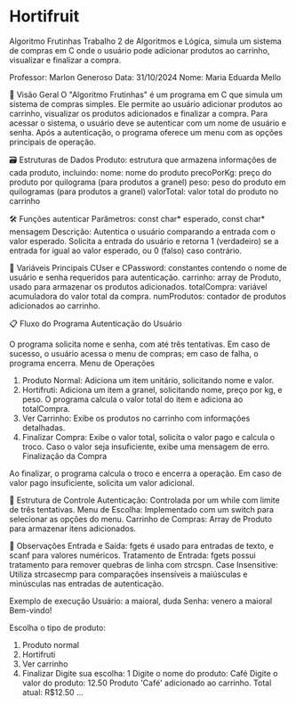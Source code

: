 # Hortifruit
Algoritmo Frutinhas
Trabalho 2 de Algoritmos e Lógica, simula um sistema de compras em C onde o usuário pode adicionar produtos ao carrinho, visualizar e finalizar a compra.

Professor: Marlon Generoso
Data: 31/10/2024
Nome: Maria Eduarda Mello


📜 Visão Geral
O "Algoritmo Frutinhas" é um programa em C que simula um sistema de compras simples. Ele permite ao usuário adicionar produtos ao carrinho, visualizar os produtos adicionados e finalizar a compra. Para acessar o sistema, o usuário deve se autenticar com um nome de usuário e senha. Após a autenticação, o programa oferece um menu com as opções principais de operação.

🗃️ Estruturas de Dados
Produto: estrutura que armazena informações de cada produto, incluindo:
nome: nome do produto
precoPorKg: preço do produto por quilograma (para produtos a granel)
peso: peso do produto em quilogramas (para produtos a granel)
valorTotal: valor total do produto no carrinho

🛠️ Funções
autenticar
Parâmetros: const char* esperado, const char* mensagem
Descrição: Autentica o usuário comparando a entrada com o valor esperado. Solicita a entrada do usuário e retorna 1 (verdadeiro) se a entrada for igual ao valor esperado, ou 0 (falso) caso contrário.

📌 Variáveis Principais
CUser e CPassword: constantes contendo o nome de usuário e senha requeridos para autenticação.
carrinho: array de Produto, usado para armazenar os produtos adicionados.
totalCompra: variável acumuladora do valor total da compra.
numProdutos: contador de produtos adicionados ao carrinho.

📋 Fluxo do Programa
Autenticação do Usuário

O programa solicita nome e senha, com até três tentativas. Em caso de sucesso, o usuário acessa o menu de compras; em caso de falha, o programa encerra.
Menu de Operações

1. Produto Normal: Adiciona um item unitário, solicitando nome e valor.
2. Hortifruti: Adiciona um item a granel, solicitando nome, preço por kg, e peso. O programa calcula o valor total do item e adiciona ao totalCompra.
3. Ver Carrinho: Exibe os produtos no carrinho com informações detalhadas.
0. Finalizar Compra: Exibe o valor total, solicita o valor pago e calcula o troco. Caso o valor seja insuficiente, exibe uma mensagem de erro.
Finalização da Compra

Ao finalizar, o programa calcula o troco e encerra a operação. Em caso de valor pago insuficiente, solicita um valor adicional.

🔄 Estrutura de Controle
Autenticação: Controlada por um while com limite de três tentativas.
Menu de Escolha: Implementado com um switch para selecionar as opções do menu.
Carrinho de Compras: Array de Produto para armazenar itens adicionados.

📝 Observações
Entrada e Saída: fgets é usado para entradas de texto, e scanf para valores numéricos.
Tratamento de Entrada: fgets possui tratamento para remover quebras de linha com strcspn.
Case Insensitive: Utiliza strcasecmp para comparações insensíveis a maiúsculas e minúsculas nas entradas de autenticação.

Exemplo de execução
Usuário: a maioral, duda
Senha: venero a maioral
Bem-vindo!

Escolha o tipo de produto:
1. Produto normal
2. Hortifruti
3. Ver carrinho
0. Finalizar
Digite sua escolha: 1
Digite o nome do produto: Café
Digite o valor do produto: 12.50
Produto 'Café' adicionado ao carrinho. Total atual: R$12.50
...
